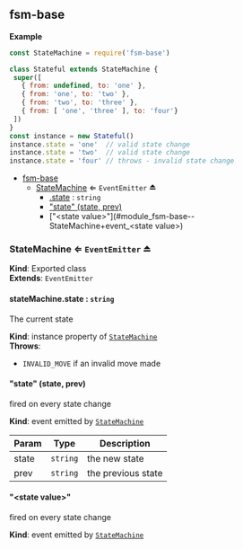 <a name="module_fsm-base"></a>

## fsm-base
**Example**  
```js
const StateMachine = require('fsm-base')

class Stateful extends StateMachine {
 super([
   { from: undefined, to: 'one' },
   { from: 'one', to: 'two' },
   { from: 'two', to: 'three' },
   { from: [ 'one', 'three' ], to: 'four'}
 ])
}
const instance = new Stateful()
instance.state = 'one'  // valid state change
instance.state = 'two'  // valid state change
instance.state = 'four' // throws - invalid state change
```

* [fsm-base](#module_fsm-base)
    * [StateMachine](#exp_module_fsm-base--StateMachine) ⇐ <code>EventEmitter</code> ⏏
        * [.state](#module_fsm-base--StateMachine+state) : <code>string</code>
        * ["state" (state, prev)](#module_fsm-base--StateMachine+event_state)
        * ["&lt;state value&gt;"](#module_fsm-base--StateMachine+event_&lt;state value&gt;)

<a name="exp_module_fsm-base--StateMachine"></a>

### StateMachine ⇐ <code>EventEmitter</code> ⏏
**Kind**: Exported class  
**Extends**: <code>EventEmitter</code>  
<a name="module_fsm-base--StateMachine+state"></a>

#### stateMachine.state : <code>string</code>
The current state

**Kind**: instance property of [<code>StateMachine</code>](#exp_module_fsm-base--StateMachine)  
**Throws**:

- `INVALID_MOVE` if an invalid move made

<a name="module_fsm-base--StateMachine+event_state"></a>

#### "state" (state, prev)
fired on every state change

**Kind**: event emitted by [<code>StateMachine</code>](#exp_module_fsm-base--StateMachine)  

| Param | Type | Description |
| --- | --- | --- |
| state | <code>string</code> | the new state |
| prev | <code>string</code> | the previous state |

<a name="module_fsm-base--StateMachine+event_&lt;state value&gt;"></a>

#### "&lt;state value&gt;"
fired on every state change

**Kind**: event emitted by [<code>StateMachine</code>](#exp_module_fsm-base--StateMachine)  
